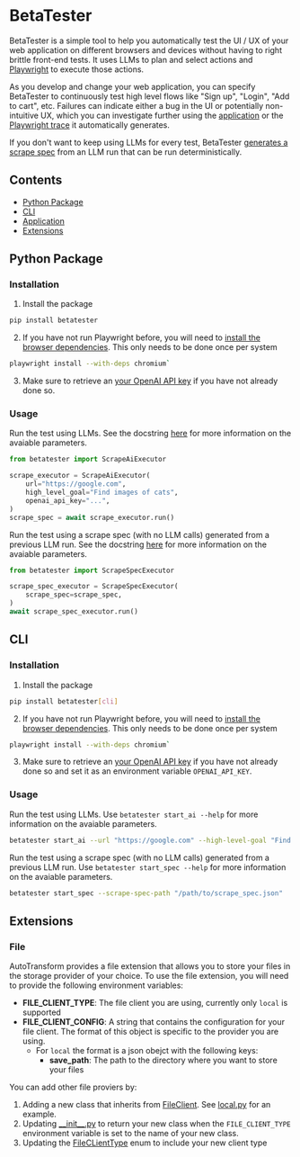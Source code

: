 # BetaTester

BetaTester is a simple tool to help you automatically test the UI / UX of your web application on different browsers and devices without having to right brittle front-end tests. It uses LLMs to plan and select actions and [Playwright](https://playwright.dev/) to execute those actions.

As you develop and change your web application, you can specify BetaTester to continuously test high level flows like "Sign up", "Login", "Add to cart", etc. Failures can indicate either a bug in the UI or potentially non-intuitive UX, which you can investigate further using the [application](#application) or the [Playwright trace](https://playwright.dev/python/docs/trace-viewer-intro) it automatically generates.

If you don't want to keep using LLMs for every test, BetaTester [generates a scrape spec](#usage) from an LLM run that can be run deterministically.

## Contents

- [Python Package](#python-package)
- [CLI](#cli)
- [Application](#application)
- [Extensions](#extensions)

## Python Package

### Installation

1. Install the package

```bash
pip install betatester
```

2. If you have not run Playwright before, you will need to [install the browser dependencies](https://playwright.dev/python/docs/installation#installation). This only needs to be done once per system

```bash
playwright install --with-deps chromium`
```

3. Make sure to retrieve an [your OpenAI API key](https://platform.openai.com/docs/quickstart/account-setup) if you have not already done so.

### Usage

Run the test using LLMs. See the docstring [here](./src/betatester/execution.py#L559) for more information on the avaiable parameters.

```python
from betatester import ScrapeAiExecutor

scrape_executor = ScrapeAiExecutor(
    url="https://google.com",
    high_level_goal="Find images of cats",
    openai_api_key="...",
)
scrape_spec = await scrape_executor.run()
```

Run the test using a scrape spec (with no LLM calls) generated from a previous LLM run. See the docstring [here](./src/betatester/execution.py#L758) for more information on the avaiable parameters.

```python
from betatester import ScrapeSpecExecutor

scrape_spec_executor = ScrapeSpecExecutor(
    scrape_spec=scrape_spec,
)
await scrape_spec_executor.run()
```

## CLI

### Installation

1. Install the package

```bash
pip install betatester[cli]
```

2. If you have not run Playwright before, you will need to [install the browser dependencies](https://playwright.dev/python/docs/installation#installation). This only needs to be done once per system

```bash
playwright install --with-deps chromium`
```

3. Make sure to retrieve an [your OpenAI API key](https://platform.openai.com/docs/quickstart/account-setup) if you have not already done so and set it as an environment variable `OPENAI_API_KEY`.

### Usage

Run the test using LLMs. Use `betatester start_ai --help` for more information on the avaiable parameters.

```bash
betatester start_ai --url "https://google.com" --high-level-goal "Find images of cats"  > "/path/to/scrape_spec.json"
```

Run the test using a scrape spec (with no LLM calls) generated from a previous LLM run. Use `betatester start_spec --help` for more information on the avaiable parameters.

```bash
betatester start_spec --scrape-spec-path "/path/to/scrape_spec.json"
```

## Extensions

### File

AutoTransform provides a file extension that allows you to store your files in the storage provider of your choice. To use the file extension, you will need to provide the following environment variables:

- **FILE_CLIENT_TYPE**: The file client you are using, currently only `local` is supported
- **FILE_CLIENT_CONFIG**: A string that contains the configuration for your file client. The format of this object is specific to the provider you are using.
  - For `local` the format is a json obejct with the following keys:
    - **save_path**: The path to the directory where you want to store your files

You can add other file proviers by:

1. Adding a new class that inherits from [FileClient](./src/betatester/betatester_types.py#L252). See [local.py](./src/betatester/file/local.py) for an example.
2. Updating [\_\_init\_\_.py](../backend/betatester/file/__init__.py) to return your new class when the `FILE_CLIENT_TYPE` environment variable is set to the name of your new class.
3. Updating the [FileCLientType](./src/betatester/betatester_types.py#L252) enum to include your new client type
